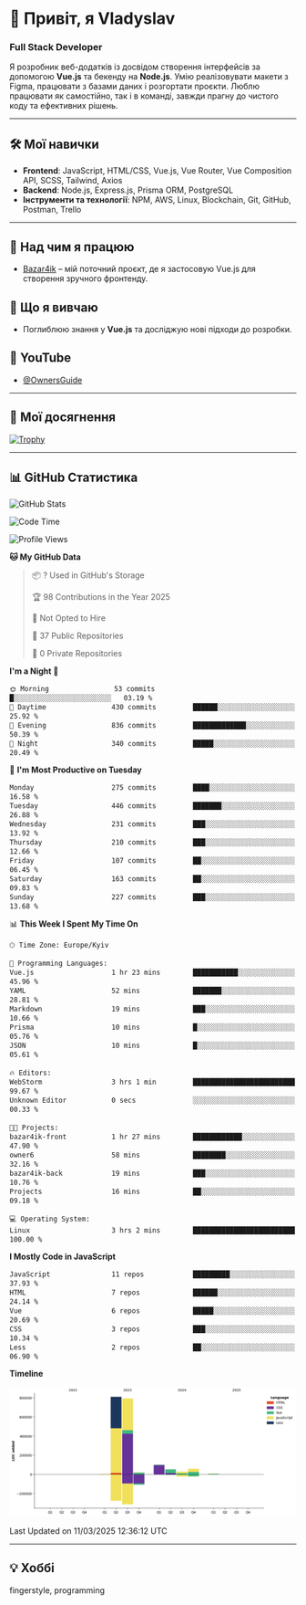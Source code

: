 # 👋 Привіт, я Vladyslav  
### Full Stack Developer  

Я розробник веб-додатків із досвідом створення інтерфейсів за допомогою **Vue.js** та бекенду на **Node.js**. Умію реалізовувати макети з Figma, працювати з базами даних і розгортати проєкти. Люблю працювати як самостійно, так і в команді, завжди прагну до чистого коду та ефективних рішень.

---

## 🛠 Мої навички  
- **Frontend**: JavaScript, HTML/CSS, Vue.js, Vue Router, Vue Composition API, SCSS, Tailwind, Axios  
- **Backend**: Node.js, Express.js, Prisma ORM, PostgreSQL  
- **Інструменти та технології**: NPM, AWS, Linux, Blockchain, Git, GitHub, Postman, Trello  

---

## 🔭 Над чим я працюю  
- [Bazar4ik](https://github.com/owner6/bazar4ik-front) – мій поточний проєкт, де я застосовую Vue.js для створення зручного фронтенду.

## 🌱 Що я вивчаю  
- Поглиблюю знання у **Vue.js** та досліджую нові підходи до розробки.

## 🎥 YouTube  
- [@OwnersGuide](https://www.youtube.com/@OwnersGuide-)
  
---

## 🌟 Мої досягнення  
[![Trophy](https://github-profile-trophy.vercel.app/?username=owner6&theme=onedark)](https://github.com/ryo-ma/github-profile-trophy)

---

## 📊 GitHub Статистика  
<div align="left">
  <img src="https://github-readme-stats.vercel.app/api?username=owner6&show_icons=true&theme=onedark" alt="GitHub Stats"/>
</div>

<!--START_SECTION:waka-->
![Code Time](http://img.shields.io/badge/Code%20Time-39%20hrs%2026%20mins-blue)

![Profile Views](http://img.shields.io/badge/Profile%20Views-0-blue)

**🐱 My GitHub Data** 

> 📦 ? Used in GitHub's Storage 
 > 
> 🏆 98 Contributions in the Year 2025
 > 
> 🚫 Not Opted to Hire
 > 
> 📜 37 Public Repositories 
 > 
> 🔑 0 Private Repositories 
 > 
**I'm a Night 🦉** 

```text
🌞 Morning                53 commits          █░░░░░░░░░░░░░░░░░░░░░░░░   03.19 % 
🌆 Daytime                430 commits         ██████░░░░░░░░░░░░░░░░░░░   25.92 % 
🌃 Evening                836 commits         █████████████░░░░░░░░░░░░   50.39 % 
🌙 Night                  340 commits         █████░░░░░░░░░░░░░░░░░░░░   20.49 % 
```
📅 **I'm Most Productive on Tuesday** 

```text
Monday                   275 commits         ████░░░░░░░░░░░░░░░░░░░░░   16.58 % 
Tuesday                  446 commits         ███████░░░░░░░░░░░░░░░░░░   26.88 % 
Wednesday                231 commits         ███░░░░░░░░░░░░░░░░░░░░░░   13.92 % 
Thursday                 210 commits         ███░░░░░░░░░░░░░░░░░░░░░░   12.66 % 
Friday                   107 commits         ██░░░░░░░░░░░░░░░░░░░░░░░   06.45 % 
Saturday                 163 commits         ██░░░░░░░░░░░░░░░░░░░░░░░   09.83 % 
Sunday                   227 commits         ███░░░░░░░░░░░░░░░░░░░░░░   13.68 % 
```


📊 **This Week I Spent My Time On** 

```text
🕑︎ Time Zone: Europe/Kyiv

💬 Programming Languages: 
Vue.js                   1 hr 23 mins        ███████████░░░░░░░░░░░░░░   45.96 % 
YAML                     52 mins             ███████░░░░░░░░░░░░░░░░░░   28.81 % 
Markdown                 19 mins             ███░░░░░░░░░░░░░░░░░░░░░░   10.66 % 
Prisma                   10 mins             █░░░░░░░░░░░░░░░░░░░░░░░░   05.76 % 
JSON                     10 mins             █░░░░░░░░░░░░░░░░░░░░░░░░   05.61 % 

🔥 Editors: 
WebStorm                 3 hrs 1 min         █████████████████████████   99.67 % 
Unknown Editor           0 secs              ░░░░░░░░░░░░░░░░░░░░░░░░░   00.33 % 

🐱‍💻 Projects: 
bazar4ik-front           1 hr 27 mins        ████████████░░░░░░░░░░░░░   47.90 % 
owner6                   58 mins             ████████░░░░░░░░░░░░░░░░░   32.16 % 
bazar4ik-back            19 mins             ███░░░░░░░░░░░░░░░░░░░░░░   10.76 % 
Projects                 16 mins             ██░░░░░░░░░░░░░░░░░░░░░░░   09.18 % 

💻 Operating System: 
Linux                    3 hrs 2 mins        █████████████████████████   100.00 % 
```

**I Mostly Code in JavaScript** 

```text
JavaScript               11 repos            █████████░░░░░░░░░░░░░░░░   37.93 % 
HTML                     7 repos             ██████░░░░░░░░░░░░░░░░░░░   24.14 % 
Vue                      6 repos             █████░░░░░░░░░░░░░░░░░░░░   20.69 % 
CSS                      3 repos             ███░░░░░░░░░░░░░░░░░░░░░░   10.34 % 
Less                     2 repos             ██░░░░░░░░░░░░░░░░░░░░░░░   06.90 % 
```



**Timeline**

![Lines of Code chart](https://raw.githubusercontent.com/owner6/owner6/main/assets/bar_graph.png)


 Last Updated on 11/03/2025 12:36:12 UTC
<!--END_SECTION:waka-->




---

## 💡 Хоббі  
fingerstyle, programming  
